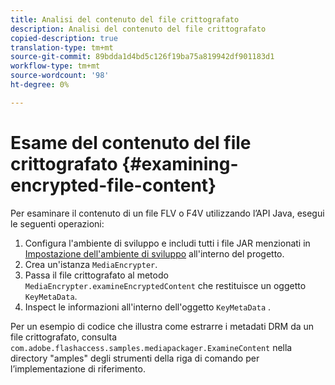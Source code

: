 ```yaml
---
title: Analisi del contenuto del file crittografato
description: Analisi del contenuto del file crittografato
copied-description: true
translation-type: tm+mt
source-git-commit: 89bdda1d4bd5c126f19ba75a819942df901183d1
workflow-type: tm+mt
source-wordcount: '98'
ht-degree: 0%

---
```



# Esame del contenuto del file crittografato {#examining-encrypted-file-content}

Per esaminare il contenuto di un file FLV o F4V utilizzando l’API Java, esegui le seguenti operazioni:

1. Configura l&#39;ambiente di sviluppo e includi tutti i file JAR menzionati in [Impostazione dell&#39;ambiente di sviluppo](../../aaxs-protecting-content/content-setting-up-the-sdk/content-setting-up-the-dev-env.md) all&#39;interno del progetto.
1. Crea un&#39;istanza `MediaEncrypter`.
1. Passa il file crittografato al metodo `MediaEncrypter.examineEncryptedContent` che restituisce un oggetto `KeyMetaData`.
1. Inspect le informazioni all&#39;interno dell&#39;oggetto `KeyMetaData` .

Per un esempio di codice che illustra come estrarre i metadati DRM da un file crittografato, consulta `com.adobe.flashaccess.samples.mediapackager.ExamineContent` nella directory &quot;amples&quot; degli strumenti della riga di comando per l’implementazione di riferimento.
